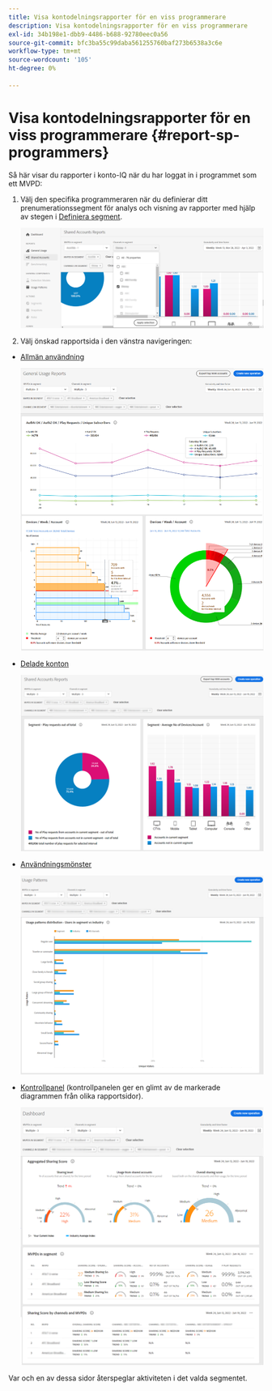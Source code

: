 ```yaml
---
title: Visa kontodelningsrapporter för en viss programmerare
description: Visa kontodelningsrapporter för en viss programmerare
exl-id: 34b198e1-dbb9-4486-b688-92780eec0a56
source-git-commit: bfc3ba55c99daba561255760baf273b6538a3c6e
workflow-type: tm+mt
source-wordcount: '105'
ht-degree: 0%

---
```


# Visa kontodelningsrapporter för en viss programmerare {#report-sp-programmers}

Så här visar du rapporter i konto-IQ när du har loggat in i programmet som ett MVPD:

1. Välj den specifika programmeraren när du definierar ditt prenumerationssegment för analys och visning av rapporter med hjälp av stegen i [Definiera segment](/help/AccountIQ/howto-select-segment-timeframe.md).

   ![markera kanaler](assets/programmer-selection.png)


1. Välj önskad rapportsida i den vänstra navigeringen:

* [Allmän användning](/help/AccountIQ/general-usage-reports.md)

   ![](assets/specific-mvpd-gen-usage.png)
* [Delade konton](/help/AccountIQ/shared-acc-reports.md)

   ![](assets/specific-mvpd-shared-acc.png)
* [Användningsmönster](/help/AccountIQ/usage-patterns.md)

   ![](assets/specific-mvpd-usage-pattern.png)

* [Kontrollpanel](/help/AccountIQ/dashboard.md) (kontrollpanelen ger en glimt av de markerade diagrammen från olika rapportsidor).

   ![](assets/specific-mvpd-dashboard.png)

Var och en av dessa sidor återspeglar aktiviteten i det valda segmentet.
